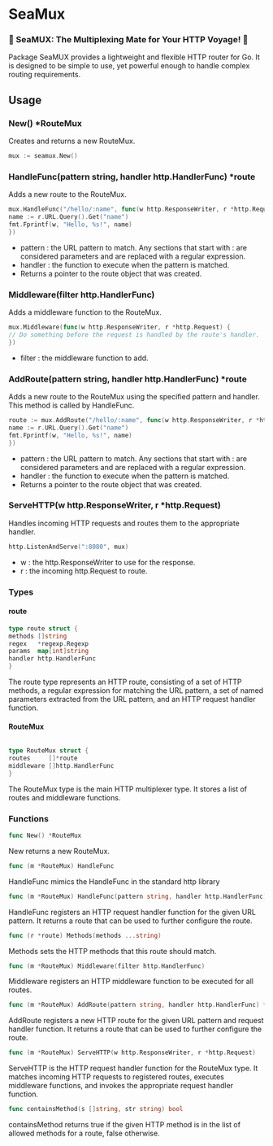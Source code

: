 # SeaMux
### 🚢  SeaMUX: The Multiplexing Mate for Your HTTP Voyage! 🚢

Package SeaMUX provides a lightweight and flexible HTTP router for Go. It is designed to be simple to use, yet powerful enough to handle complex routing requirements.

## Usage

### New() *RouteMux
Creates and returns a new RouteMux.
```go
mux := seamux.New()
```

### HandleFunc(pattern string, handler http.HandlerFunc) *route
Adds a new route to the RouteMux.
```go
mux.HandleFunc("/hello/:name", func(w http.ResponseWriter, r *http.Request) {
name := r.URL.Query().Get("name")
fmt.Fprintf(w, "Hello, %s!", name)
})
```
- pattern : the URL pattern to match. Any sections that start with : are considered parameters and are replaced with a regular expression.
- handler : the function to execute when the pattern is matched.
- Returns a pointer to the route object that was created.

### Middleware(filter http.HandlerFunc)
Adds a middleware function to the RouteMux.

```go
mux.Middleware(func(w http.ResponseWriter, r *http.Request) {
// Do something before the request is handled by the route's handler.
})
```
- filter : the middleware function to add.

### AddRoute(pattern string, handler http.HandlerFunc) *route
Adds a new route to the RouteMux using the specified pattern and handler. This method is called by HandleFunc.

```go
route := mux.AddRoute("/hello/:name", func(w http.ResponseWriter, r *http.Request) {
name := r.URL.Query().Get("name")
fmt.Fprintf(w, "Hello, %s!", name)
})
```
- pattern : the URL pattern to match. Any sections that start with : are considered parameters and are replaced with a regular expression.
- handler : the function to execute when the pattern is matched.
- Returns a pointer to the route object that was created.

### ServeHTTP(w http.ResponseWriter, r *http.Request)
Handles incoming HTTP requests and routes them to the appropriate handler.
```go
http.ListenAndServe(":8080", mux)
```
- w : the http.ResponseWriter to use for the response.
- r : the incoming http.Request to route.


### Types
####  route
```go
type route struct {
methods []string
regex   *regexp.Regexp
params  map[int]string
handler http.HandlerFunc
}
```
The route type represents an HTTP route, consisting of a set of HTTP methods, a regular expression for matching the URL pattern, a set of named parameters extracted from the URL pattern, and an HTTP request handler function.

#### RouteMux
```go

type RouteMux struct {
routes     []*route
middleware []http.HandlerFunc
}
```
The RouteMux type is the main HTTP multiplexer type. It stores a list of routes and middleware functions.

### Functions

```go
func New() *RouteMux
```
New returns a new RouteMux.

```go
func (m *RouteMux) HandleFunc
```
HandleFunc mimics the HandleFunc in the standard http library

```go
func (m *RouteMux) HandleFunc(pattern string, handler http.HandlerFunc) *route
```
HandleFunc registers an HTTP request handler function for the given URL pattern. It returns a route that can be used to further configure the route.

```go
func (r *route) Methods(methods ...string)
```
Methods sets the HTTP methods that this route should match.

```go
func (m *RouteMux) Middleware(filter http.HandlerFunc)
```
Middleware registers an HTTP middleware function to be executed for all routes.

```go
func (m *RouteMux) AddRoute(pattern string, handler http.HandlerFunc) *route
```
AddRoute registers a new HTTP route for the given URL pattern and request handler function. It returns a route that can be used to further configure the route.

```go
func (m *RouteMux) ServeHTTP(w http.ResponseWriter, r *http.Request)
```
ServeHTTP is the HTTP request handler function for the RouteMux type. It matches incoming HTTP requests to registered routes, executes middleware functions, and invokes the appropriate request handler function.

```go
func containsMethod(s []string, str string) bool
```
containsMethod returns true if the given HTTP method is in the list of allowed methods for a route, false otherwise.